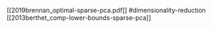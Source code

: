 [[2019brennan_optimal-sparse-pca.pdf]]
#dimensionality-reduction
[[2013berthet_comp-lower-bounds-sparse-pca]]

